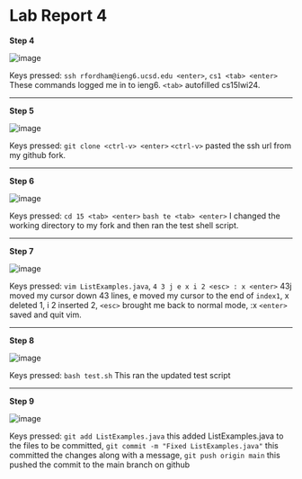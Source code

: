 # __Lab Report 4__

**Step 4**

![image](https://github.com/theryanfo/cse15l-lab-reports/assets/156359755/6561cd21-c690-4da3-8ef8-eeefd414dcd7)

Keys pressed: `ssh rfordham@ieng6.ucsd.edu <enter>`, `cs1 <tab> <enter>` These commands logged me in to ieng6. `<tab>` autofilled cs15lwi24.

***

**Step 5**

![image](https://github.com/theryanfo/cse15l-lab-reports/assets/156359755/c1923469-417e-407c-9a70-41084334426d)

Keys pressed: `git clone <ctrl-v> <enter>` `<ctrl-v>` pasted the ssh url from my github fork.

***

**Step 6**

![image](https://github.com/theryanfo/cse15l-lab-reports/assets/156359755/7442426b-fc0f-497b-92fc-6adc4b6dc487)

Keys pressed: `cd 15 <tab> <enter>` `bash te <tab> <enter>` I changed the working directory to my fork and then ran the test shell script.

***

**Step 7**

![image](https://github.com/theryanfo/cse15l-lab-reports/assets/156359755/01fdd33b-76cd-41c4-a276-41eeb2ebdfa0)

Keys pressed: `vim ListExamples.java`, `4 3 j e x i 2 <esc> : x <enter>` 43j moved my cursor down 43 lines, e moved my cursor to the end of `index1`, x deleted 1, i 2 inserted 2, `<esc>` brought me back to normal mode, :x `<enter>` saved and quit vim.

***

**Step 8**

![image](https://github.com/theryanfo/cse15l-lab-reports/assets/156359755/bd7b9792-93e8-4837-88e4-b2a251c69cad)

Keys pressed: `bash test.sh` This ran the updated test script

***

**Step 9**

![image](https://github.com/theryanfo/cse15l-lab-reports/assets/156359755/c96e7d7e-8ba4-4089-8bba-7d4a53fa8c2d)

Keys pressed: `git add ListExamples.java` this added ListExamples.java to the files to be committed, `git commit -m "Fixed ListExamples.java"` this committed the changes along with a message, `git push origin main` this pushed the commit to the main branch on github
